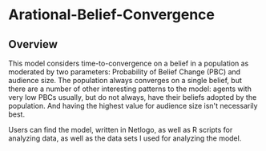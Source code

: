 # Arational-Belief-Convergence
## Overview
This model considers time-to-convergence on a belief in a population as moderated by two parameters: Probability of Belief Change (PBC) and audience size. The population always converges on a single belief, but there are a number of other interesting patterns to the model: agents with very low PBCs usually, but do not always, have their beliefs adopted by the population. And having the highest value for audience size isn't necessarily best. 

Users can find the model, written in Netlogo, as well as R scripts for analyzing data, as well as the data sets I used for analyzing the model.

